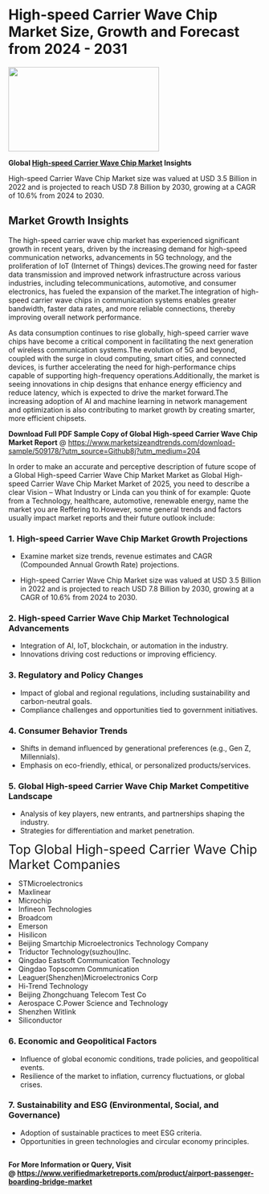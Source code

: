 <H1>High-speed Carrier Wave Chip Market Size, Growth and Forecast from 2024 - 2031</H1><img class="aligncenter size-medium wp-image-584254" src="https://thirdeyenews.in/wp-content/uploads/2024/09/Global-Market-Research-300x168.jpeg" alt="" width="300" height="168" /><p><strong>Global&nbsp;<a href="https://www.marketsizeandtrends.com/download-sample/509178/?utm_source=Github8j?utm_medium=204">High-speed Carrier Wave Chip Market</a> Insights</strong></p><p>High-speed Carrier Wave Chip Market size was valued at USD 3.5 Billion in 2022 and is projected to reach USD 7.8 Billion by 2030, growing at a CAGR of 10.6% from 2024 to 2030.</p><p><h2>Market Growth Insights</h2> <p>The high-speed carrier wave chip market has experienced significant growth in recent years, driven by the increasing demand for high-speed communication networks, advancements in 5G technology, and the proliferation of IoT (Internet of Things) devices.The growing need for faster data transmission and improved network infrastructure across various industries, including telecommunications, automotive, and consumer electronics, has fueled the expansion of the market.The integration of high-speed carrier wave chips in communication systems enables greater bandwidth, faster data rates, and more reliable connections, thereby improving overall network performance.</p> <p>As data consumption continues to rise globally, high-speed carrier wave chips have become a critical component in facilitating the next generation of wireless communication systems.The evolution of 5G and beyond, coupled with the surge in cloud computing, smart cities, and connected devices, is further accelerating the need for high-performance chips capable of supporting high-frequency operations.Additionally, the market is seeing innovations in chip designs that enhance energy efficiency and reduce latency, which is expected to drive the market forward.The increasing adoption of AI and machine learning in network management and optimization is also contributing to market growth by creating smarter, more efficient chipsets.</p> <p><span class=""><strong>Download Full PDF Sample Copy of Global High-speed Carrier Wave Chip Market Report</strong> @ <a href="https://www.marketsizeandtrends.com/download-sample/509178/?utm_source=Github8j?utm_medium=204" target="_blank">https://www.marketsizeandtrends.com/download-sample/509178/?utm_source=Github8j?utm_medium=204</a></span></p><p>In order to make an accurate and perceptive description of future scope of a Global&nbsp;High-speed Carrier Wave Chip Market Market as Global&nbsp;High-speed Carrier Wave Chip Market Market of 2025, you need to describe a clear Vision &ndash; What Industry or Linda can you think of for example: Quote from a Technology, healthcare, automotive, renewable energy, name the market you are Reffering to.However, some general trends and factors usually impact market reports and their future outlook include:</p><h3>1.&nbsp;<strong>High-speed Carrier Wave Chip Market Growth Projections</strong></h3><ul><li>Examine market size trends, revenue estimates and CAGR (Compounded Annual Growth Rate) projections.</li><li><p>High-speed Carrier Wave Chip Market size was valued at USD 3.5 Billion in 2022 and is projected to reach USD 7.8 Billion by 2030, growing at a CAGR of 10.6% from 2024 to 2030.</p></li></ul><h3>2.&nbsp;<strong>High-speed Carrier Wave Chip Market Technological Advancements</strong></h3><ul><li>Integration of AI, IoT, blockchain, or automation in the industry.</li><li>Innovations driving cost reductions or improving efficiency.</li></ul><h3>3.&nbsp;<strong>Regulatory and Policy Changes</strong></h3><ul><li>Impact of global and regional regulations, including sustainability and carbon-neutral goals.</li><li>Compliance challenges and opportunities tied to government initiatives.</li></ul><h3>4.&nbsp;<strong>Consumer Behavior Trends</strong></h3><ul><li>Shifts in demand influenced by generational preferences (e.g., Gen Z, Millennials).</li><li>Emphasis on eco-friendly, ethical, or personalized products/services.</li></ul><h3>5.&nbsp;<strong>Global High-speed Carrier Wave Chip Market Competitive Landscape</strong></h3><ul><li>Analysis of key players, new entrants, and partnerships shaping the industry.</li><li>Strategies for differentiation and market penetration.</li></ul><p data-pm-slice="1 1 []"><span style="color: inherit; font-family: inherit; font-size: 25px;">Top Global High-speed Carrier Wave Chip Market Companies</span></p><div class="" data-test-id=""><p><li>STMicroelectronics</li><li> Maxlinear</li><li> Microchip</li><li> Infineon Technologies</li><li> Broadcom</li><li> Emerson</li><li> Hisilicon</li><li> Beijing Smartchip Microelectronics Technology Company</li><li> Triductor Technology(suzhou)Inc.</li><li> Qingdao Eastsoft Communication Technology</li><li> Qingdao Topscomm Communication</li><li> Leaguer(Shenzhen)Microelectronics Corp</li><li> Hi-Trend Technology</li><li> Beijing Zhongchuang Telecom Test Co</li><li> Aerospace C.Power Science and Technology</li><li> Shenzhen Witlink</li><li> Siliconductor</li></p></div><h3>6.&nbsp;<strong>Economic and Geopolitical Factors</strong></h3><ul><li>Influence of global economic conditions, trade policies, and geopolitical events.</li><li>Resilience of the market to inflation, currency fluctuations, or global crises.</li></ul><h3>7.&nbsp;<strong>Sustainability and ESG (Environmental, Social, and Governance)</strong></h3><ul><li>Adoption of sustainable practices to meet ESG criteria.</li><li>Opportunities in green technologies and circular economy principles.</li></ul><h2><strong style="font-size: 14px;">For More Information or Query, Visit @&nbsp;</strong><a style="background-color: #ffffff; font-size: 14px;" href="https://www.marketsizeandtrends.com/report/high-speed-carrier-wave-chip-market/" target="_blank">https://www.verifiedmarketreports.com/product/airport-passenger-boarding-bridge-market</a></h2>